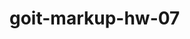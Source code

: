 # goit-markup-hw-07

<!-- Normalazer -->
<link rel="stylesheet" href="https://cdnjs.cloudflare.com/ajax/libs/modern-normalize/1.1.0/modern-normalize.min.css" integrity="sha512-wpPYUAdjBVSE4KJnH1VR1HeZfpl1ub8YT/NKx4PuQ5NmX2tKuGu6U/JRp5y+Y8XG2tV+wKQpNHVUX03MfMFn9Q==" crossorigin="anonymous" referrerpolicy="no-referrer" />
